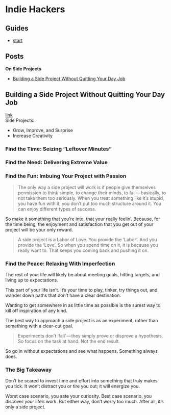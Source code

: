 # Indie Hackers

## Guides
- [start](./start.md)  

## Posts
**On Side Projects**  
- [Building a Side Project Without Quitting Your Day Job](#building-a-side-project-without-quitting-your-day-job)  


## Building a Side Project Without Quitting Your Day Job
[link](https://www.indiehackers.com/article/f7697df2d7)  
Side Projects: 
- Grow, Improve, and Surprise
- Increase Creativity

### Find the Time: Seizing “Leftover Minutes”
### Find the Need: Delivering Extreme Value
### Find the Fun: Imbuing Your Project with Passion
> The only way a side project will work is if people give themselves permission to think simple, to change their minds, to fail — basically, to not take them too seriously.
> When you treat something like it’s stupid, you have fun with it, you don’t put too much structure around it. You can enjoy different types of success.

So make it something that you’re into, that your really feelin’. Because, for the time being, the enjoyment and satisfaction that you get out of your project will be your only reward.

> A side project is a Labor of Love. You provide the ‘Labor’. And you provide the ‘Love’.
> So when you spend time on it, it is because you really want to. That keeps you coming back and pushing it on.

### Find the Peace: Relaxing With Imperfection
The rest of your life will likely be about meeting goals, hitting targets, and living up to expectations.

This part of your life isn’t. It’s your time to play, tinker, try things out, and wander down paths that don’t have a clear destination.

Wanting to get somewhere in as little time as possible is the surest way to kill off inspiration of any kind.

The best way to approach a side project is as an experiment, rather than something with a clear-cut goal.

> Experiments don’t ‘fail’ — they simply prove or disprove a hypothesis. So focus on the task at hand. Not the end result.

So go in without expectations and see what happens.
Something always does.

### The Big Takeaway
Don’t be scared to invest time and effort into something that truly makes you tick. It won’t distract you or tire you out; it will energize you.

Worst case scenario, you sate your curiosity.
Best case scenario, you discover your life’s work.
But either way, don’t worry too much.
After all, it’s only a side project.
